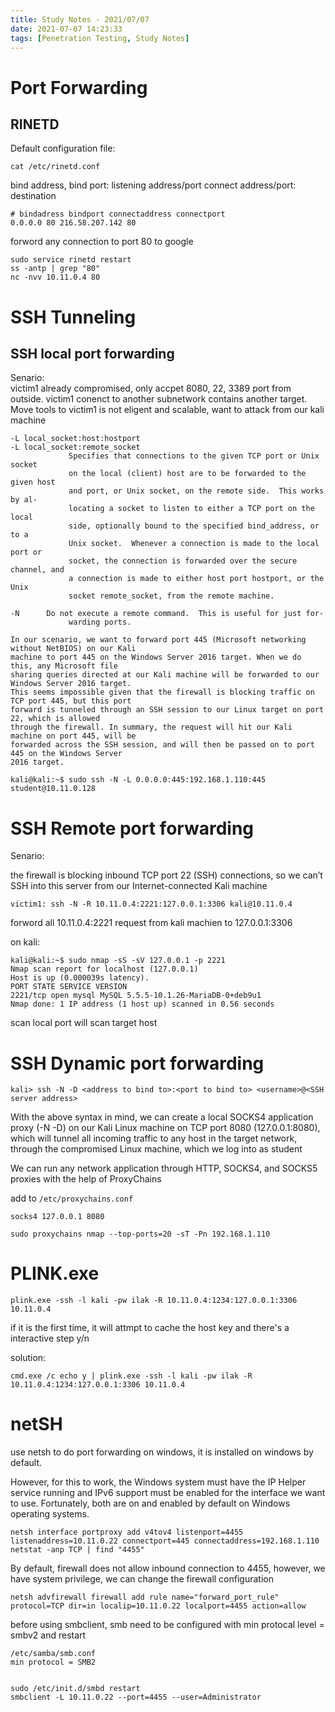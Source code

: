 ```yaml
---
title: Study Notes - 2021/07/07
date: 2021-07-07 14:23:33
tags: [Penetration Testing, Study Notes]
---
```


# Port Forwarding 
## RINETD
Default configuration file: 
```
cat /etc/rinetd.conf
```

bind address, bind port: listening address/port  connect address/port: destination  

```
# bindadress bindport connectaddress connectport
0.0.0.0 80 216.58.207.142 80
```
forword any connection to port 80 to google  

```
sudo service rinetd restart
ss -antp | grep "80"
nc -nvv 10.11.0.4 80
```

# SSH Tunneling
## SSH local port forwarding
Senario:  
victim1 already compromised, only accpet 8080, 22, 3389 port from outside. victim1 conenct to another subnetwork contains another target. Move tools to victim1 is not eligent and scalable, want to attack from our kali machine  

```
-L local_socket:host:hostport
-L local_socket:remote_socket
             Specifies that connections to the given TCP port or Unix socket
             on the local (client) host are to be forwarded to the given host
             and port, or Unix socket, on the remote side.  This works by al‐
             locating a socket to listen to either a TCP port on the local
             side, optionally bound to the specified bind_address, or to a
             Unix socket.  Whenever a connection is made to the local port or
             socket, the connection is forwarded over the secure channel, and
             a connection is made to either host port hostport, or the Unix
             socket remote_socket, from the remote machine.

-N      Do not execute a remote command.  This is useful for just for‐
             warding ports.

```

```
In our scenario, we want to forward port 445 (Microsoft networking without NetBIOS) on our Kali
machine to port 445 on the Windows Server 2016 target. When we do this, any Microsoft file
sharing queries directed at our Kali machine will be forwarded to our Windows Server 2016 target.
This seems impossible given that the firewall is blocking traffic on TCP port 445, but this port
forward is tunneled through an SSH session to our Linux target on port 22, which is allowed
through the firewall. In summary, the request will hit our Kali machine on port 445, will be
forwarded across the SSH session, and will then be passed on to port 445 on the Windows Server
2016 target.
```

```
kali@kali:~$ sudo ssh -N -L 0.0.0.0:445:192.168.1.110:445 student@10.11.0.128
```

# SSH Remote port forwarding 
Senario:  

the firewall is blocking inbound TCP port 22 (SSH) connections, so we can’t
SSH into this server from our Internet-connected Kali machine


```
victim1: ssh -N -R 10.11.0.4:2221:127.0.0.1:3306 kali@10.11.0.4
```

forword all 10.11.0.4:2221 request from kali machien to 127.0.0.1:3306

on kali:
```
kali@kali:~$ sudo nmap -sS -sV 127.0.0.1 -p 2221
Nmap scan report for localhost (127.0.0.1)
Host is up (0.000039s latency).
PORT STATE SERVICE VERSION
2221/tcp open mysql MySQL 5.5.5-10.1.26-MariaDB-0+deb9u1
Nmap done: 1 IP address (1 host up) scanned in 0.56 seconds
```

scan local port will scan target host  


# SSH Dynamic port forwarding  
```
kali> ssh -N -D <address to bind to>:<port to bind to> <username>@<SSH server address>
```
With the above syntax in mind, we can create a local SOCKS4 application proxy (-N -D) on our
Kali Linux machine on TCP port 8080 (127.0.0.1:8080), which will tunnel all incoming traffic to
any host in the target network, through the compromised Linux machine, which we log into as
student

We can run any network application through HTTP, SOCKS4, and SOCKS5
proxies with the help of ProxyChains

add to `/etc/proxychains.conf`  
```
socks4 127.0.0.1 8080
```
```
sudo proxychains nmap --top-ports=20 -sT -Pn 192.168.1.110
```

# PLINK.exe
```
plink.exe -ssh -l kali -pw ilak -R 10.11.0.4:1234:127.0.0.1:3306 10.11.0.4
```
if it is the first time, it will attmpt to cache the host key and there's a interactive step y/n

solution: 
```
cmd.exe /c echo y | plink.exe -ssh -l kali -pw ilak -R 10.11.0.4:1234:127.0.0.1:3306 10.11.0.4
```

# netSH
use netsh to do port forwarding on windows, it is installed on windows by default. 

However, for this to work, the Windows system must have the IP Helper service running and IPv6
support must be enabled for the interface we want to use. Fortunately, both are on and enabled
by default on Windows operating systems.  

```
netsh interface portproxy add v4tov4 listenport=4455 listenaddress=10.11.0.22 connectport=445 connectaddress=192.168.1.110
netstat -anp TCP | find "4455" 
```

By default, firewall does not allow inbound connection to 4455, however, we have system privilege, we can change the firewall configuration  

```
netsh advfirewall firewall add rule name="forward_port_rule" protocol=TCP dir=in localip=10.11.0.22 localport=4455 action=allow
```

before using smbclient, smb need to be configured with min protocal level = smbv2 and restart 
```
/etc/samba/smb.conf
min protocol = SMB2


sudo /etc/init.d/smbd restart
smbclient -L 10.11.0.22 --port=4455 --user=Administrator
```

